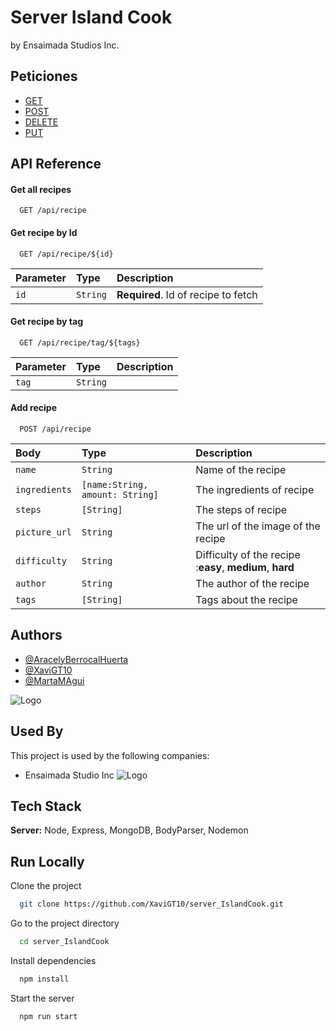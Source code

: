# Server Island Cook

by Ensaimada Studios Inc.

## Peticiones

- [GET](https://awesomeopensource.com/project/elangosundar/awesome-README-templates)
- [POST](https://github.com/matiassingers/awesome-readme)
- [DELETE](https://bulldogjob.com/news/449-how-to-write-a-good-readme-for-your-github-project)
- [PUT](https://bulldogjob.com/news/449-how-to-write-a-good-readme-for-your-github-project)


## API Reference

#### Get all recipes

```http
  GET /api/recipe
```

#### Get recipe by Id

```http
  GET /api/recipe/${id}
```

| Parameter | Type     | Description                       |
| :-------- | :------- | :-------------------------------- |
| `id`      | `String` | **Required**. Id of recipe to fetch |

#### Get recipe by tag

```http
  GET /api/recipe/tag/${tags}
```

| Parameter | Type     | Description                       |
| :-------- | :------- | :-------------------------------- |
| `tag`      | `String` |  |

#### Add recipe

```http
  POST /api/recipe
```

| Body      | Type     | Description                       |
| :-------- | :------- | :-------------------------------- |
| `name`    | `String` | Name of the recipe |
| `ingredients`| `[name:String, amount: String]` | The ingredients of recipe |
| `steps`      | `[String]` | The steps of recipe |
| `picture_url`| `String` | The url of the image of the recipe|
| `difficulty`| `String` | Difficulty of the recipe :**easy**, **medium**, **hard** |
| `author`| `String` | The author of the recipe|
| `tags`| `[String]` | Tags about the recipe |



## Authors

- [@AracelyBerrocalHuerta](https://github.com/aracelyberrocalhuerta)
- [@XaviGT10](https://github.com/XaviGT10)
- [@MartaMAgui](https://github.com/martamagui)


![Logo](https://github.com/XaviGT10/server_IslandCook/blob/main/Resources/logoApp.png?raw=true)


## Used By

This project is used by the following companies:

- Ensaimada Studio Inc
  ![Logo](https://github.com/XaviGT10/server_IslandCook/blob/main/Resources/CompanyLogo.png?raw=true)



## Tech Stack


**Server:** Node, Express, MongoDB, BodyParser, Nodemon


## Run Locally

Clone the project

```bash
  git clone https://github.com/XaviGT10/server_IslandCook.git
```

Go to the project directory

```bash
  cd server_IslandCook
```

Install dependencies

```bash
  npm install
```

Start the server

```bash
  npm run start
```

